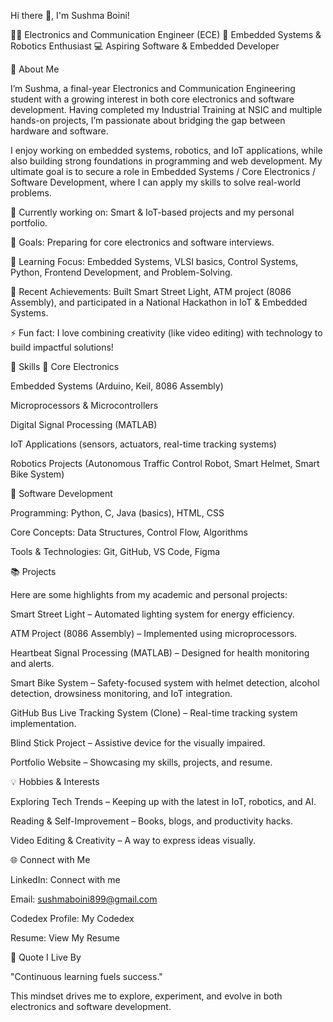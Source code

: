 Hi there 👋, I'm Sushma Boini!

👩‍🎓 Electronics and Communication Engineer (ECE)
🤖 Embedded Systems & Robotics Enthusiast
💻 Aspiring Software & Embedded Developer

🚀 About Me

I’m Sushma, a final-year Electronics and Communication Engineering student with a growing interest in both core electronics and software development. Having completed my Industrial Training at NSIC and multiple hands-on projects, I’m passionate about bridging the gap between hardware and software.

I enjoy working on embedded systems, robotics, and IoT applications, while also building strong foundations in programming and web development. My ultimate goal is to secure a role in Embedded Systems / Core Electronics / Software Development, where I can apply my skills to solve real-world problems.

🔭 Currently working on: Smart & IoT-based projects and my personal portfolio.

🎯 Goals: Preparing for core electronics and software interviews.

🌱 Learning Focus: Embedded Systems, VLSI basics, Control Systems, Python, Frontend Development, and Problem-Solving.

🎉 Recent Achievements: Built Smart Street Light, ATM project (8086 Assembly), and participated in a National Hackathon in IoT & Embedded Systems.

⚡ Fun fact: I love combining creativity (like video editing) with technology to build impactful solutions!

💼 Skills
🔹 Core Electronics

Embedded Systems (Arduino, Keil, 8086 Assembly)

Microprocessors & Microcontrollers

Digital Signal Processing (MATLAB)

IoT Applications (sensors, actuators, real-time tracking systems)

Robotics Projects (Autonomous Traffic Control Robot, Smart Helmet, Smart Bike System)

🔹 Software Development

Programming: Python, C, Java (basics), HTML, CSS

Core Concepts: Data Structures, Control Flow, Algorithms

Tools & Technologies: Git, GitHub, VS Code, Figma

📚 Projects

Here are some highlights from my academic and personal projects:

Smart Street Light – Automated lighting system for energy efficiency.

ATM Project (8086 Assembly) – Implemented using microprocessors.

Heartbeat Signal Processing (MATLAB) – Designed for health monitoring and alerts.

Smart Bike System – Safety-focused system with helmet detection, alcohol detection, drowsiness monitoring, and IoT integration.

GitHub Bus Live Tracking System (Clone) – Real-time tracking system implementation.

Blind Stick Project – Assistive device for the visually impaired.

Portfolio Website
 – Showcasing my skills, projects, and resume.

💡 Hobbies & Interests

Exploring Tech Trends – Keeping up with the latest in IoT, robotics, and AI.

Reading & Self-Improvement – Books, blogs, and productivity hacks.

Video Editing & Creativity – A way to express ideas visually.

🌐 Connect with Me

LinkedIn: Connect with me

Email: sushmaboini899@gmail.com

Codedex Profile: My Codedex

Resume: View My Resume

📖 Quote I Live By

"Continuous learning fuels success."

This mindset drives me to explore, experiment, and evolve in both electronics and software development.
